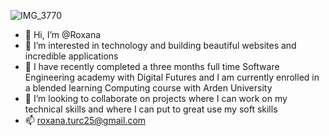 ![IMG_3770](https://user-images.githubusercontent.com/106086831/194662112-960f78eb-1816-4230-85f3-147697c4f19b.jpeg)


- 👋 Hi, I’m @Roxana
- 👀 I’m interested in technology and building beautiful websites and incredible applications
- 🌱 I have recently completed a three months full time Software Engineering academy with Digital Futures and I am currently enrolled in a blended learning Computing course with Arden University
- 💞️ I’m looking to collaborate on projects where I can work on my technical skills and where I can put to great use my soft skills
- 📫 roxana.turc25@gmail.com

<!---
RoxanaAnamariaTurc/RoxanaAnamariaTurc is a ✨ special ✨ repository because its `README.md` (this file) appears on your GitHub profile.
You can click the Preview link to take a look at your changes.
--->
